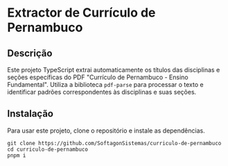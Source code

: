 # Extractor de Currículo de Pernambuco

## Descrição

Este projeto TypeScript extrai automaticamente os títulos das disciplinas e seções específicas do PDF "Currículo de Pernambuco - Ensino Fundamental". Utiliza a biblioteca `pdf-parse` para processar o texto e identificar padrões correspondentes às disciplinas e suas seções.

## Instalação

Para usar este projeto, clone o repositório e instale as dependências.

```
git clone https://github.com/SoftagonSistemas/curriculo-de-pernambuco
cd curriculo-de-pernambuco
pnpm i
```
